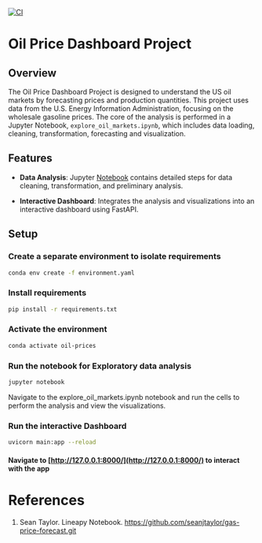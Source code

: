 [![CI](https://github.com/LNshuti/oil-price-dashboard/actions/workflows/ci.yml/badge.svg)](https://github.com/LNshuti/oil-price-dashboard/actions/workflows/ci.yml)

# Oil Price Dashboard Project

## Overview

The Oil Price Dashboard Project is designed to understand the US oil markets by forecasting prices and production quantities. This project uses data from the U.S. Energy Information Administration, focusing on the wholesale gasoline prices. The core of the analysis is performed in a Jupyter Notebook, `explore_oil_markets.ipynb`, which includes data loading, cleaning, transformation, forecasting and visualization.

## Features

- **Data Analysis**: Jupyter [Notebook]("https://github.com/LNshuti/oil-price-dashboard/blob/main/'explore_oil_markets.ipynb'") contains detailed steps for data cleaning, transformation, and preliminary analysis. 

- **Interactive Dashboard**: Integrates the analysis and visualizations into an interactive dashboard using FastAPI.

## Setup

### Create a separate environment to isolate requirements
```bash
conda env create -f environment.yaml
```

### Install requirements

```bash
pip install -r requirements.txt
```

### Activate the environment
```bash
conda activate oil-prices
```
### Run the notebook for Exploratory data analysis
```bash
jupyter notebook
```
Navigate to the explore_oil_markets.ipynb notebook and run the cells to perform the analysis and view the visualizations.

### Run the interactive Dashboard
```bash
uvicorn main:app --reload
```
#### Navigate to [http://127.0.0.1:8000/](http://127.0.0.1:8000/) to interact with the app

# References 
1. Sean Taylor. Lineapy Notebook. https://github.com/seanjtaylor/gas-price-forecast.git

